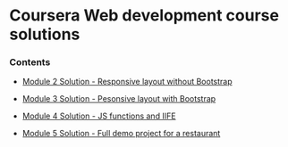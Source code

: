 # Coursera Web development course solutions
### Contents
- [Module 2 Solution - Responsive layout without Bootstrap](https://normansywang.github.io/coursera-web-dev/module2-solution)

- [Module 3 Solution - Pesonsive layout with Bootstrap](https://normansywang.github.io/coursera-web-dev/module3-solution)

- [Module 4 Solution - JS functions and IIFE](https://normansywang.github.io/coursera-web-dev/module4-solution)

- [Module 5 Solution - Full demo project for a restaurant](https://normansywang.github.io/coursera-web-dev/module5-solution)
